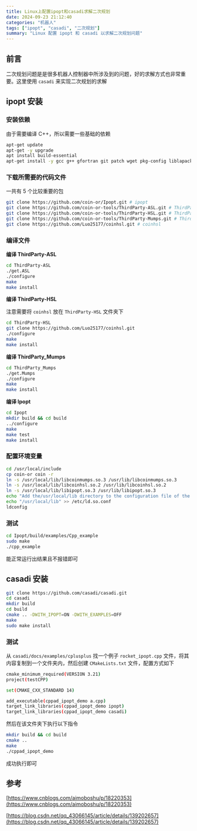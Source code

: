 ```yaml
---
title: Linux上配置ipopt和casadi求解二次规划
date: 2024-09-23 21:12:40
categories: "机器人"
tags: ["ipopt", "casadi", "二次规划"]
summary: "Linux 配置 ipopt 和 casadi 以求解二次规划问题"
---
```


## 前言

二次规划问题是是很多机器人控制器中所涉及到的问题，好的求解方式也非常重要。这里使用 `casadi` 来实现二次规划的求解

## ipopt 安装

### 安装依赖

由于需要编译 C++，所以需要一些基础的依赖

```bash
apt-get update
apt-get -y upgrade
apt install build-essential
apt-get install -y gcc g++ gfortran git patch wget pkg-config liblapack-dev libmetis-dev libblas-dev vim
```

### 下载所需要的代码文件

一共有 5 个比较重要的包

```bash
git clone https://github.com/coin-or/Ipopt.git # ipopt
git clone https://github.com/coin-or-tools/ThirdParty-ASL.git # ThirdParty-ASL
git clone https://github.com/coin-or-tools/ThirdParty-HSL.git # ThirdParty-HSL
git clone https://github.com/coin-or-tools/ThirdParty-Mumps.git # ThirdParty-Mumps
git clone https://github.com/Luo25177/coinhsl.git # coinhsl
```

### 编译文件

**编译 ThirdParty-ASL**

```bash
cd ThirdParty-ASL
./get.ASL
./configure
make
make install
```

**编译 ThirdParty-HSL**

注意需要将 `coinhsl` 放在 `ThirdParty-HSL` 文件夹下

```bash
cd ThirdParty-HSL
git clone https://github.com/Luo25177/coinhsl.git
./configure
make
make install
```

**编译 ThirdParty_Mumps**

```bash
cd ThirdParty_Mumps
./get.Mumps
./configure
make
make install
```

**编译 Ipopt**

```bash
cd Ipopt
mkdir build && cd build
../configure
make
make test
make install
```

### 配置环境变量

```bash
cd /usr/local/include
cp coin-or coin -r
ln -s /usr/local/lib/libcoinmumps.so.3 /usr/lib/libcoinmumps.so.3
ln -s /usr/local/lib/libcoinhsl.so.2 /usr/lib/libcoinhsl.so.2
ln -s /usr/local/lib/libipopt.so.3 /usr/lib/libipopt.so.3
echo "Add the/usr/local/lib directory to the configuration file of the shared library"
echo "/usr/local/lib" >> /etc/ld.so.conf
ldconfig
```

### 测试

```bash
cd Ipopt/build/examples/Cpp_example
sudo make
./cpp_example
```

能正常运行出结果且不报错即可

## casadi 安装

```bash
git clone https://github.com/casadi/casadi.git
cd casadi
mkdir build
cd build
cmake .. -DWITH_IPOPT=ON -DWITH_EXAMPLES=OFF
make
sudo make install
```

### 测试

从 `casadi/docs/examples/cplusplus` 找一个例子 `rocket_ipopt.cpp` 文件，将其内容复制到一个文件夹内，然后创建 `CMakeLists.txt` 文件，配置方式如下

```bash
cmake_minimum_required(VERSION 3.21)
project(testCPP)

set(CMAKE_CXX_STANDARD 14)

add_executable(cppad_ipopt_demo a.cpp)
target_link_libraries(cppad_ipopt_demo ipopt)
target_link_libraries(cppad_ipopt_demo casadi)
```

然后在该文件夹下执行以下指令

```bash
mkdir build && cd build
cmake ..
make
./cppad_ipopt_demo
```

成功执行即可

## 参考

[https://www.cnblogs.com/aimoboshu/p/18220353](https://www.cnblogs.com/aimoboshu/p/18220353)

[https://blog.csdn.net/qq_43066145/article/details/139202657](https://blog.csdn.net/qq_43066145/article/details/139202657)
